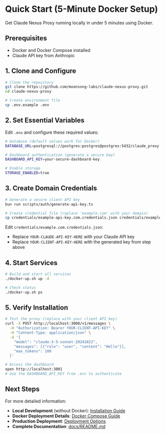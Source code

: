 # Quick Start (5-Minute Docker Setup)

Get Claude Nexus Proxy running locally in under 5 minutes using Docker.

## Prerequisites

- Docker and Docker Compose installed
- Claude API key from Anthropic

## 1. Clone and Configure

```bash
# Clone the repository
git clone https://github.com/moonsong-labs/claude-nexus-proxy.git
cd claude-nexus-proxy

# Create environment file
cp .env.example .env
```

## 2. Set Essential Variables

Edit `.env` and configure these required values:

```bash
# Database (default values work for Docker)
DATABASE_URL=postgresql://postgres:postgres@postgres:5432/claude_proxy

# Dashboard authentication (generate a secure key)
DASHBOARD_API_KEY=your-secure-dashboard-key

# Enable storage
STORAGE_ENABLED=true
```

## 3. Create Domain Credentials

```bash
# Generate a secure client API key
bun run scripts/auth/generate-api-key.ts

# Create credential file (replace 'example.com' with your domain)
cp credentials/example-api-key.com.credentials.json credentials/example.com.credentials.json
```

Edit `credentials/example.com.credentials.json`:

- Replace `YOUR-CLAUDE-API-KEY-HERE` with your Claude API key
- Replace `YOUR-CLIENT-API-KEY-HERE` with the generated key from step above

## 4. Start Services

```bash
# Build and start all services
./docker-up.sh up -d

# Check status
./docker-up.sh ps
```

## 5. Verify Installation

```bash
# Test the proxy (replace with your client API key)
curl -X POST http://localhost:3000/v1/messages \
  -H "Authorization: Bearer YOUR-CLIENT-API-KEY" \
  -H "Content-Type: application/json" \
  -d '{
    "model": "claude-3-5-sonnet-20241022",
    "messages": [{"role": "user", "content": "Hello"}],
    "max_tokens": 100
  }'

# Access the dashboard
open http://localhost:3001
# Use the DASHBOARD_API_KEY from .env to authenticate
```

## Next Steps

For more detailed information:

- **Local Development** (without Docker): [Installation Guide](docs/01-Getting-Started/installation.md)
- **Docker Deployment Details**: [Docker Compose Guide](docs/03-Operations/deployment/docker-compose.md)
- **Production Deployment**: [Deployment Options](docs/03-Operations/deployment/)
- **Complete Documentation**: [docs/README.md](docs/README.md)

